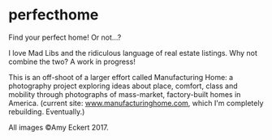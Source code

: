 # perfecthome
Find your perfect home! Or not...?

I love Mad Libs and the ridiculous language of real estate listings. Why not combine the two? 
A work in progress! 

This is an off-shoot of a larger effort called Manufacturing Home: a photography project exploring ideas about place, comfort, class and mobility through photographs of mass-market, factory-built homes in America. (current site: www.manufacturinghome.com, which I'm completely rebuilding. Eventually.)

All images ©Amy Eckert 2017.







